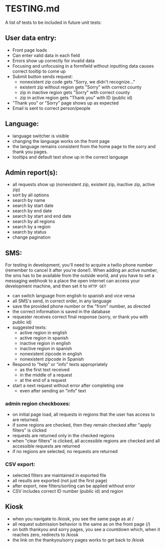 # TESTING.md

A list of tests to be included in future unit tests:

## User data entry:

- Front page loads
- Can enter valid data in each field
- Errors show up correctly for invalid data
- Focusing and unfocusing in a formfield without inputting data causes
  correct tooltip to come up 
- Submit button sends request:
  - nonexistent zip code gets "Sorry, we didn't recognize..."
  - existent zip without region gets "Sorry" with correct county
  - zip in inactive region gets "Sorry" with correct county
  - zip in active region gets "Thank you" with ID (public id)
- "Thank you" or "Sorry" page shows up as expected
- Email is sent to correct person/people

## Language:

- language switcher is visible
- changing the language works on the front page
- the language remains consistent from the home page to the sorry and
  thank you pages.
- tooltips and default text show up in the correct language

## Admin report(s):

- all requests show up (nonexistent zip, existent zip, inactive zip,
  active zip)
- sort by all options
- search by name
- search by start date
- search by end date
- search by start and end date
- search by all regions
- search by a region
- search by status
- change pagination

## SMS:

For testing in development, you'll need to acquire a twilio phone number
(remember to cancel it after you're done!).  When adding an active number,
the sms has to be available from the outside world, and you have to set
a messaging webhook to a place the open internet can access your development
machine, and then set it to `HTTP GET`

- can switch language from english to spanish and vice versa
- all SMS's send, in correct order, in any language
- save the provided phone number or the "from" number, as directed
- the correct information is saved in the database
- requester receives correct final response (sorry, or thank you with public id)
- suggested texts:
  - active region in english
  - active region in spanish
  - inactive region in english
  - inactive region in spanish
  - nonexistent zipcode in english
  - nonexistent zipcode in Spanish
- Respond to "help" or "info" texts appropriately
  - as the first text received
  - in the middle of a request
  - at the end of a request
- start a next request without error after completing one
  - even after sending an "info" text

### admin region checkboxes:

- on initial page load, all requests in regions that the user has access
  to are returned.
- if some regions are checked, then they remain checked after "apply
  filters" is clicked
- requests are returned only in the checked regions
- when "clear filters" is clicked, all accessible regions are checked
  and all accessible requests are returned
- if no regions are selected, no requests are returned

### CSV export:

- selected filters are maintained in exported file
- all results are exported (not just the first page)
- after export, new filters/sorting can be applied without error
- CSV includes correct ID number (public id) and region

## Kiosk

- when you navigate to /kiosk, you see the same page as at /
- all request submission behavior is the same as on the front page (/)
- on both thankyou and sorry pages, you see a countdown which, when it
  reaches zero, redirects to /kiosk
- the link on the thankyou/sorry pages works to get back to /kiosk 